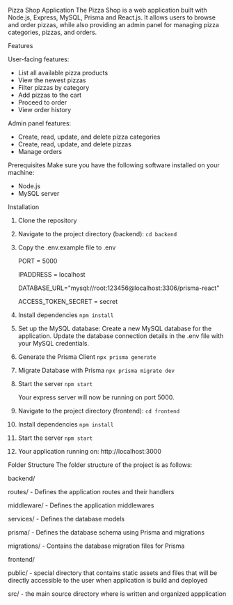Pizza Shop Application
The Pizza Shop is a web application built with Node.js, Express, MySQL, Prisma and React.js. It allows users to browse and order pizzas, while also providing an admin panel for managing pizza categories, pizzas, and orders.

Features

User-facing features:

- List all available pizza products
- View the newest pizzas
- Filter pizzas by category
- Add pizzas to the cart
- Proceed to order
- View order history

Admin panel features:

- Create, read, update, and delete pizza categories
- Create, read, update, and delete pizzas
- Manage orders

Prerequisites
Make sure you have the following software installed on your machine:

- Node.js
- MySQL server

Installation

1. Clone the repository

2. Navigate to the project directory (backend): `cd backend`

3. Copy the .env.example file to .env

   PORT = 5000

   IPADDRESS = localhost

   DATABASE_URL="mysql://root:123456@localhost:3306/prisma-react"

   ACCESS_TOKEN_SECRET = secret

4. Install dependencies
   `npm install`

5. Set up the MySQL database:
   Create a new MySQL database for the application.
   Update the database connection details in the .env file with your MySQL credentials.

6. Generate the Prisma Client
  `npx prisma generate`

7. Migrate Database with Prisma
   `npx prisma migrate dev`

8. Start the server
   `npm start`

   Your express server will now be running on port 5000.

9. Navigate to the project directory (frontend): `cd frontend`

10. Install dependencies
   `npm install`

11. Start the server
   `npm start`

12. Your application running on: http://localhost:3000

Folder Structure
The folder structure of the project is as follows:

backend/

routes/ - Defines the application routes and their handlers

middleware/ - Defines the application middlewares

services/ - Defines the database models

prisma/ - Defines the database schema using Prisma and migrations

migrations/ - Contains the database migration files for Prisma

frontend/ 

public/ - special directory that contains static assets and files that will be directly accessible to the user when application is build and deployed

src/ - the main source directory where is written and organized appplication

